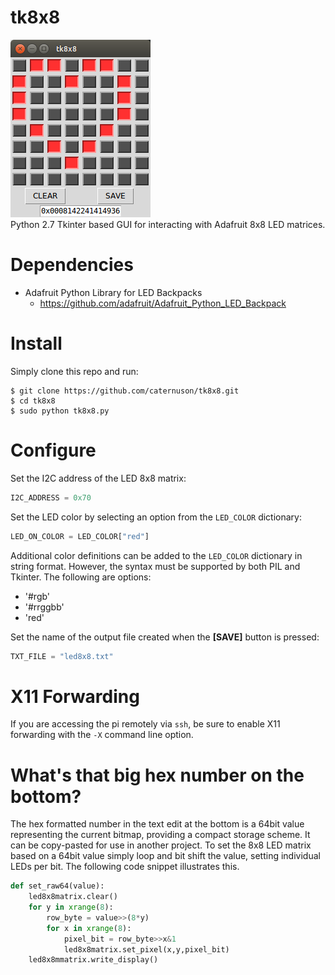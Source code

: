 # tk8x8
<img src="tk8x8_heart.png"/><br/>
Python 2.7 Tkinter based GUI for interacting with Adafruit 8x8 LED matrices.

# Dependencies
* Adafruit Python Library for LED Backpacks
    * https://github.com/adafruit/Adafruit_Python_LED_Backpack

# Install
Simply clone this repo and run:
```
$ git clone https://github.com/caternuson/tk8x8.git
$ cd tk8x8
$ sudo python tk8x8.py
```
# Configure
Set the I2C address of the LED 8x8 matrix:
```python
I2C_ADDRESS = 0x70
```

Set the LED color by selecting an option from the `LED_COLOR` dictionary:
```python
LED_ON_COLOR = LED_COLOR["red"]
```

Additional color definitions can be added to the `LED_COLOR` dictionary in string
format. However, the syntax must be supported by both PIL and Tkinter.
The following are options:
* '#rgb'
* '#rrggbb'
* 'red'

Set the name of the output file created when the **[SAVE]** button is pressed:
```python
TXT_FILE = "led8x8.txt"
```
# X11 Forwarding
If you are accessing the pi remotely via ```ssh```, be sure to enable X11
forwarding with the ```-X``` command line option.

# What's that big hex number on the bottom?
The hex formatted number in the text edit at the bottom is a 64bit value
representing the current bitmap, providing a compact storage scheme.
It can be copy-pasted for use in another project.
To set the 8x8 LED matrix based on a 64bit value simply loop and bit
shift the value, setting individual LEDs per bit. The following code snippet
illustrates this.
```python
def set_raw64(value):
    led8x8matrix.clear()
    for y in xrange(8):
        row_byte = value>>(8*y)
        for x in xrange(8):
            pixel_bit = row_byte>>x&1 
            led8x8matrix.set_pixel(x,y,pixel_bit) 
    led8x8mmatrix.write_display() 
```
